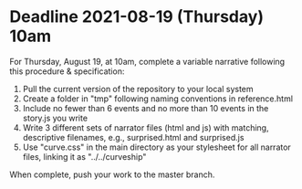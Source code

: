 # Deadline 2021-08-19 (Thursday) 10am

For Thursday, August 19, at 10am, complete a variable narrative following this procedure & specification:

1. Pull the current version of the repository to your local system
2. Create a folder in "tmp" following naming conventions in reference.html
3. Include no fewer than 6 events and no more than 10 events in the story.js you write
4. Write 3 different sets of narrator files (html and js) with matching, descriptive filenames, e.g., surprised.html and surprised.js
5. Use "curve.css" in the main directory as your stylesheet for all narrator files, linking it as "../../curveship"

When complete, push your work to the master branch.

